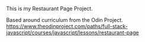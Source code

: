 This is my Restaurant Page Project.

Based around curriculum from the Odin Project. https://www.theodinproject.com/paths/full-stack-javascript/courses/javascript/lessons/restaurant-page